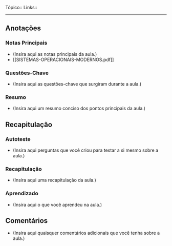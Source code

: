 Tópico::
Links::

----

## Anotações

### Notas Principais

- (Insira aqui as notas principais da aula.)
- [[SISTEMAS-OPERACIONAIS-MODERNOS.pdf]]

### Questões-Chave

- (Insira aqui as questões-chave que surgiram durante a aula.)

### Resumo

- (Insira aqui um resumo conciso dos pontos principais da aula.)

## Recapitulação

### Autoteste

- (Insira aqui perguntas que você criou para testar a si mesmo sobre a aula.)

### Recapitulação

- (Insira aqui uma recapitulação da aula.)

### Aprendizado

- (Insira aqui o que você aprendeu na aula.)

## Comentários

- (Insira aqui quaisquer comentários adicionais que você tenha sobre a aula.)


